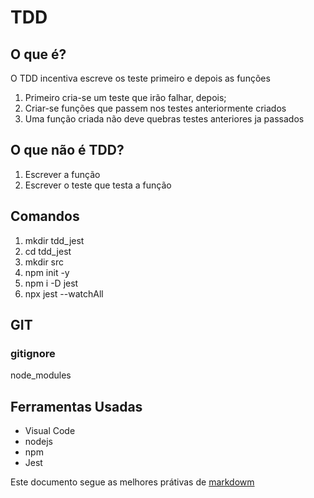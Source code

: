 # TDD
## O que é?
O TDD incentiva escreve os teste primeiro e depois as funções

1. Primeiro cria-se um teste que irão falhar, depois;
1. Criar-se funções que passem nos testes anteriormente criados
1. Uma função criada não deve quebras testes anteriores ja passados

## O que não é TDD?

1. Escrever a função
1. Escrever o teste que testa a função

## Comandos
  1. mkdir tdd_jest
  1. cd tdd_jest
  1. mkdir src
  1. npm init -y
  1. npm i -D jest
  1. npx jest --watchAll

## GIT
### gitignore
  node_modules


## Ferramentas Usadas
  
  * Visual Code
  * nodejs
  * npm
  * Jest

Este documento segue as melhores prátivas de [markdowm](https://www.markdownguide.org/basic-syntax/)